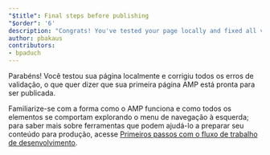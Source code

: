 ```yaml
---
"$title": Final steps before publishing
"$order": '6'
description: "Congrats! You've tested your page locally and fixed all validation errors, which means your first AMP page is ready to ship."
author: pbakaus
contributors:
- bpaduch
---
```


Parabéns! Você testou sua página localmente e corrigiu todos os erros de validação, o que quer dizer que sua primeira página AMP está pronta para ser publicada.

Familiarize-se com a forma como o AMP funciona e como todos os elementos se comportam explorando o menu de navegação à esquerda; para saber mais sobre ferramentas que podem ajudá-lo a preparar seu conteúdo para produção, acesse [Primeiros passos com o fluxo de trabalho de desenvolvimento](https://developers.google.com/web/tools/setup/).
